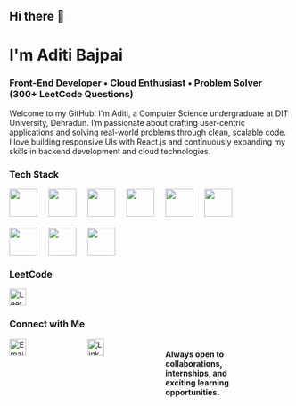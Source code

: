 ## Hi there 👋

# I'm Aditi Bajpai

### Front-End Developer • Cloud Enthusiast • Problem Solver (300+ LeetCode Questions)

Welcome to my GitHub! I'm Aditi, a Computer Science undergraduate at DIT University, Dehradun. I’m passionate about crafting user-centric applications and solving real-world problems through clean, scalable code. I love building responsive UIs with React.js and continuously expanding my skills in backend development and cloud technologies.


### Tech Stack

<div style="display: grid; grid-template-columns: repeat(auto-fit, minmax(50px, 1fr)); gap: 20px; max-width: 400px;">
  <img src="https://cdn.jsdelivr.net/gh/devicons/devicon/icons/java/java-original.svg" width="50" height="50"/> 
  <img src="https://cdn.jsdelivr.net/gh/devicons/devicon/icons/javascript/javascript-original.svg" width="50" height="50"/>
  <img src="https://cdn.jsdelivr.net/gh/devicons/devicon/icons/html5/html5-original.svg" width="50" height="50"/>
  <img src="https://cdn.jsdelivr.net/gh/devicons/devicon/icons/css3/css3-original.svg" width="50" height="50"/>
  <img src="https://cdn.jsdelivr.net/gh/devicons/devicon/icons/react/react-original.svg" width="50" height="50"/>
  <img src="https://cdn.jsdelivr.net/gh/devicons/devicon/icons/mongodb/mongodb-original.svg" width="50" height="50"/>
  <img src="https://cdn.jsdelivr.net/gh/devicons/devicon/icons/mysql/mysql-original.svg" width="50" height="50"/>
  <img src="https://cdn.jsdelivr.net/gh/devicons/devicon/icons/azure/azure-original.svg" width="50" height="50"/>
  <img src="https://cdn.jsdelivr.net/gh/devicons/devicon/icons/docker/docker-original.svg" width="50" height="50"/>
</div>

### LeetCode

<div>
  <a href="https://leetcode.com/yourusername" target="_blank">
    <img src="https://upload.wikimedia.org/wikipedia/commons/1/19/LeetCode_logo_black.png"
         width="30" height="30" alt="LeetCode">
  </a>
</div>


### Connect with Me

<div style="display: grid; grid-template-columns: repeat(auto-fit, minmax(50px, 1fr)); gap: 20px; max-width: 400px;"
  <a href="mailto:your.email@example.com" target="_blank">
    <img src="https://cdn-icons-png.flaticon.com/512/732/732200.png"
         width="30" height="30" alt="Email">
  </a>

  <a href="https://www.linkedin.com/in/itsAditi12" target="_blank">
    <img src="https://cdn.jsdelivr.net/gh/devicons/devicon/icons/linkedin/linkedin-original.svg"
         width="30" height="30" alt="LinkedIn">
  </a
</div>


####  Always open to collaborations, internships, and exciting learning opportunities. 
